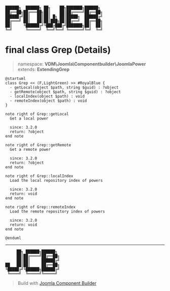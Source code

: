 ```
██████╗  ██████╗ ██╗    ██╗███████╗██████╗
██╔══██╗██╔═══██╗██║    ██║██╔════╝██╔══██╗
██████╔╝██║   ██║██║ █╗ ██║█████╗  ██████╔╝
██╔═══╝ ██║   ██║██║███╗██║██╔══╝  ██╔══██╗
██║     ╚██████╔╝╚███╔███╔╝███████╗██║  ██║
╚═╝      ╚═════╝  ╚══╝╚══╝ ╚══════╝╚═╝  ╚═╝
```
# final class Grep (Details)
> namespace: **VDM\Joomla\Componentbuilder\JoomlaPower**
> extends: **ExtendingGrep**
```uml
@startuml
class Grep << (F,LightGreen) >> #RoyalBlue {
  - getLocal(object $path, string $guid) : ?object
  - getRemote(object $path, string $guid) : ?object
  - localIndex(object $path) : void
  - remoteIndex(object $path) : void
}

note right of Grep::getLocal
  Get a local power

  since: 3.2.0
  return: ?object
end note

note right of Grep::getRemote
  Get a remote power

  since: 3.2.0
  return: ?object
end note

note right of Grep::localIndex
  Load the local repository index of powers

  since: 3.2.0
  return: void
end note

note right of Grep::remoteIndex
  Load the remote repository index of powers

  since: 3.2.0
  return: void
end note
 
@enduml
```

---
```
     ██╗ ██████╗██████╗
     ██║██╔════╝██╔══██╗
     ██║██║     ██████╔╝
██   ██║██║     ██╔══██╗
╚█████╔╝╚██████╗██████╔╝
 ╚════╝  ╚═════╝╚═════╝
```
> Build with [Joomla Component Builder](https://git.vdm.dev/joomla/Component-Builder)

